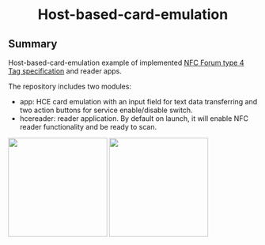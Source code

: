 <h1 align="center">
    Host-based-card-emulation
</h1>

## Summary

Host-based-card-emulation example of implemented [NFC Forum type 4 Tag specification](http://apps4android.org/nfc-specifications/NFCForum-TS-Type-4-Tag_2.0.pdf) and reader apps.

The repository includes two modules:
- app: HCE card emulation with an input field for text data transferring and two action buttons for service enable/disable switch.
- hcereader: reader application. By default on launch, it will enable NFC reader functionality and be ready to scan.

<img src="/docs/resources/hce_app.png" width="200" /> <img src="/docs/resources/reader_app.png" width="200" />
